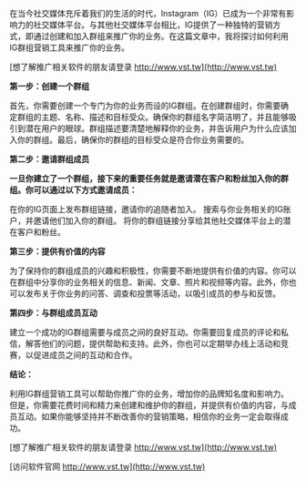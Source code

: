 在当今社交媒体充斥着我们的生活的时代，Instagram（IG）已成为一个非常有影响力的社交媒体平台。与其他社交媒体平台相比，IG提供了一种独特的营销方式，即通过创建和加入群组来推广你的业务。在这篇文章中，我将探讨如何利用IG群组营销工具来推广你的业务。

[想了解推广相关软件的朋友请登录 http://www.vst.tw](http://www.vst.tw)

**第一步：创建一个群组**

首先，你需要创建一个专门为你的业务而设的IG群组。在创建群组时，你需要确定群组的主题、名称、描述和目标受众。确保你的群组名字简洁明了，并且能够吸引到潜在用户的眼球。群组描述要清楚地解释你的业务，并告诉用户为什么应该加入你的群组。最后，确保你的群组的目标受众是符合你业务需要的。

**第二步：邀请群组成员**

**一旦你建立了一个群组，接下来的重要任务就是邀请潜在客户和粉丝加入你的群组。你可以通过以下方式邀请成员：**

在你的IG页面上发布群组链接，邀请你的追随者加入。
搜索与你业务相关的IG账户，并邀请他们加入你的群组。
将你的群组链接分享给其他社交媒体平台上的潜在客户和粉丝。

**第三步：提供有价值的内容**

为了保持你的群组成员的兴趣和积极性，你需要不断地提供有价值的内容。你可以在群组中分享你的业务相关的信息、新闻、文章、照片和视频等内容。此外，你也可以发布关于你业务的问答、调查和投票等活动，以吸引成员的参与和反馈。

**第四步：与群组成员互动**

建立一个成功的IG群组需要与成员之间的良好互动。你需要回复成员的评论和私信，解答他们的问题，提供帮助和支持。此外，你也可以定期举办线上活动和竞赛，以促进成员之间的互动和合作。

**结论：**

利用IG群组营销工具可以帮助你推广你的业务，增加你的品牌知名度和影响力。但是，你需要花费时间和精力来创建和维护你的群组，并提供有价值的内容，与成员互动。如果你能够坚持并不断改善你的营销策略，相信你的业务一定会取得成功。

[想了解推广相关软件的朋友请登录 http://www.vst.tw](http://www.vst.tw)


[访问软件官网 http://www.vst.tw](http://www.vst.tw)
